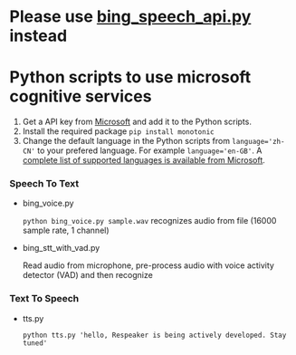 # Please use [bing_speech_api.py](https://github.com/respeaker/respeaker_python_library/blob/master/respeaker/bing_speech_api.py) instead


Python scripts to use microsoft cognitive services
==================================================

1. Get a API key from [Microsoft](https://www.microsoft.com/cognitive-services/en-us/speech-api)
and add it to the Python scripts.
2. Install the required package `pip install monotonic`
3. Change the default language in the Python scripts from `language='zh-CN'` to your prefered language. For example `language='en-GB'`. A [complete list of supported languages is available from Microsoft](https://www.microsoft.com/cognitive-services/en-us/speech-api/documentation/overview).

### Speech To Text

+ bing_voice.py

  `python bing_voice.py sample.wav` recognizes audio from file (16000 sample rate, 1 channel)

+ bing_stt_with_vad.py

  Read audio from microphone, pre-process audio with voice activity detector (VAD) and then recognize

### Text To Speech
+ tts.py

  `python tts.py 'hello, Respeaker is being actively developed. Stay tuned'`
